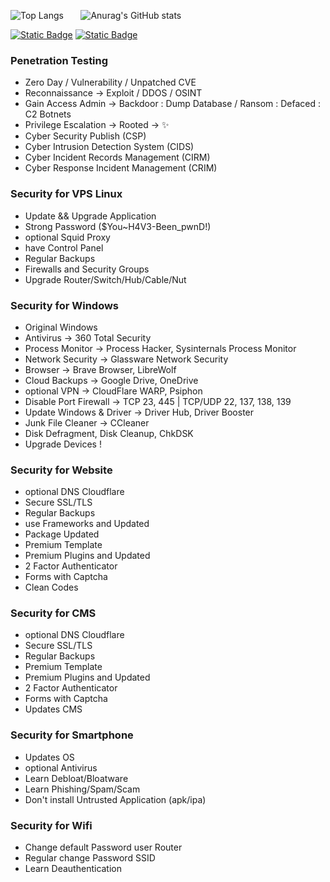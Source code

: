 ![Top Langs](https://github-readme-stats.vercel.app/api/top-langs/?username=realzcode&layout=compact&theme=dark)&nbsp;&nbsp;&nbsp;&nbsp;&nbsp;&nbsp;&nbsp;![Anurag's GitHub stats](https://github-readme-stats.vercel.app/api?username=realzcode&show_icons=true&theme=dark&hide=commits,contribs)

[![Static Badge](https://img.shields.io/badge/Start-Here-white?link=https%3A%2F%2Fstart.me%2Fp%2F9E7Re8%2Frealz-code)](https://start.me/p/9E7Re8/realz-code)
[![Static Badge](https://img.shields.io/badge/NESIA-white?label=INDO&labelColor=%23f44336)](https://realzcode.github.io)

### Penetration Testing
- Zero Day / Vulnerability / Unpatched CVE
- Reconnaissance -> Exploit / DDOS / OSINT
- Gain Access Admin -> Backdoor : Dump Database / Ransom : Defaced : C2 Botnets
- Privilege Escalation -> Rooted -> ✨
- Cyber Security Publish (CSP)
- Cyber Intrusion Detection System (CIDS)
- Cyber Incident Records Management (CIRM)
- Cyber ​​Response Incident Management (CRIM)

### Security for VPS Linux
- Update && Upgrade Application
- Strong Password ($You~H4V3-Been_pwnD!)
- optional Squid Proxy
- have Control Panel
- Regular Backups
- Firewalls and Security Groups
- Upgrade Router/Switch/Hub/Cable/Nut

### Security for Windows
- Original Windows
- Antivirus -> 360 Total Security
- Process Monitor -> Process Hacker, Sysinternals Process Monitor
- Network Security -> Glassware Network Security
- Browser -> Brave Browser, LibreWolf
- Cloud Backups -> Google Drive, OneDrive
- optional VPN -> CloudFlare WARP, Psiphon
- Disable Port Firewall -> TCP 23, 445 | TCP/UDP 22, 137, 138, 139
- Update Windows & Driver -> Driver Hub, Driver Booster
- Junk File Cleaner -> CCleaner
- Disk Defragment, Disk Cleanup, ChkDSK
- Upgrade Devices !

### Security for Website
- optional DNS Cloudflare
- Secure SSL/TLS
- Regular Backups
- use Frameworks and Updated
- Package Updated
- Premium Template
- Premium Plugins and Updated
- 2 Factor Authenticator
- Forms with Captcha
- Clean Codes

### Security for CMS
- optional DNS Cloudflare
- Secure SSL/TLS
- Regular Backups
- Premium Template
- Premium Plugins and Updated
- 2 Factor Authenticator
- Forms with Captcha
- Updates CMS

### Security for Smartphone
- Updates OS
- optional Antivirus
- Learn Debloat/Bloatware
- Learn Phishing/Spam/Scam
- Don't install Untrusted Application (apk/ipa)

### Security for Wifi
- Change default Password user Router
- Regular change Password SSID
- Learn Deauthentication
